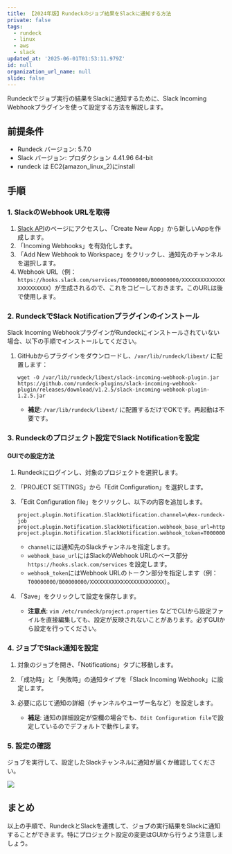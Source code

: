 ```yaml
---
title: 【2024年版】Rundeckのジョブ結果をSlackに通知する方法
private: false
tags:
  - rundeck
  - linux
  - aws
  - slack
updated_at: '2025-06-01T01:53:11.979Z'
id: null
organization_url_name: null
slide: false
---
```


Rundeckでジョブ実行の結果をSlackに通知するために、Slack Incoming Webhookプラグインを使って設定する方法を解説します。

## 前提条件

- Rundeck バージョン: 5.7.0
- Slack バージョン: プロダクション 4.41.96 64-bit
- rundeck は EC2(amazon_linux_2)にinstall

## 手順

### 1. SlackのWebhook URLを取得

1. [Slack API](https://api.slack.com/apps)のページにアクセスし、「Create New App」から新しいAppを作成します。
2. 「Incoming Webhooks」を有効化します。
3. 「Add New Webhook to Workspace」をクリックし、通知先のチャンネルを選択します。
4. Webhook URL（例：`https://hooks.slack.com/services/T00000000/B00000000/XXXXXXXXXXXXXXXXXXXXXXXX`）が生成されるので、これをコピーしておきます。このURLは後で使用します。

### 2. RundeckでSlack Notificationプラグインのインストール

Slack Incoming WebhookプラグインがRundeckにインストールされていない場合、以下の手順でインストールしてください。

1. GitHubからプラグインをダウンロードし、`/var/lib/rundeck/libext/` に配置します：
   ```
   wget -O /var/lib/rundeck/libext/slack-incoming-webhook-plugin.jar https://github.com/rundeck-plugins/slack-incoming-webhook-plugin/releases/download/v1.2.5/slack-incoming-webhook-plugin-1.2.5.jar
   ```

   - **補足**: `/var/lib/rundeck/libext/` に配置するだけでOKです。再起動は不要です。

### 3. Rundeckのプロジェクト設定でSlack Notificationを設定

#### GUIでの設定方法

1. Rundeckにログインし、対象のプロジェクトを選択します。
2. 「PROJECT SETTINGS」から「Edit Configuration」を選択します。
3. 「Edit Configuration file」をクリックし、以下の内容を追加します。

   ```
   project.plugin.Notification.SlackNotification.channel=\#ex-rundeck-job
   project.plugin.Notification.SlackNotification.webhook_base_url=https\://hooks.slack.com/services
   project.plugin.Notification.SlackNotification.webhook_token=T00000000/B00000000/XXXXXXXXXXXXXXXXXXXXXXXX
   ```

   - `channel`には通知先のSlackチャンネルを指定します。
   - `webhook_base_url`にはSlackのWebhook URLのベース部分 `https://hooks.slack.com/services` を設定します。
   - `webhook_token`にはWebhook URLのトークン部分を指定します（例：`T00000000/B00000000/XXXXXXXXXXXXXXXXXXXXXXXX`）。

4. 「Save」をクリックして設定を保存します。

   - **注意点**: `vim /etc/rundeck/project.properties` などでCLIから設定ファイルを直接編集しても、設定が反映されないことがあります。必ずGUIから設定を行ってください。

### 4. ジョブでSlack通知を設定

1. 対象のジョブを開き、「Notifications」タブに移動します。
2. 「成功時」と「失敗時」の通知タイプを「Slack Incoming Webhook」に設定します。
3. 必要に応じて通知の詳細（チャンネルやユーザー名など）を設定します。

   - **補足**: 通知の詳細設定が空欄の場合でも、`Edit Configuration file`で設定しているのでデフォルトで動作します。

### 5. 設定の確認

ジョブを実行して、設定したSlackチャンネルに通知が届くか確認してください。

![](https://storage.googleapis.com/zenn-user-upload/bb8641c1d256-20241112.png)

## まとめ

以上の手順で、RundeckとSlackを連携して、ジョブの実行結果をSlackに通知することができます。特にプロジェクト設定の変更はGUIから行うよう注意しましょう。
